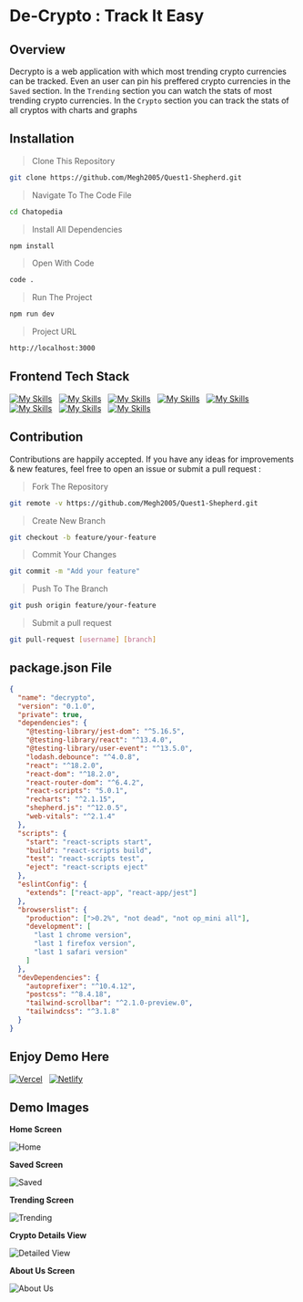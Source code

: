 # De-Crypto : Track It Easy

## Overview

Decrypto is a web application with which most trending crypto currencies can be tracked. Even an user can pin his preffered crypto currencies in the `Saved` section. In the `Trending` section you can watch the stats of most trending crypto currencies. In the `Crypto` section you can track the stats of all cryptos with charts and graphs

## Installation

> Clone This Repository

```sh
git clone https://github.com/Megh2005/Quest1-Shepherd.git
```

> Navigate To The Code File

```sh
cd Chatopedia
```

> Install All Dependencies

```sh
npm install
```

> Open With Code

```sh
code .
```

> Run The Project

```sh
npm run dev
```

> Project URL

```sh
http://localhost:3000
```

## Frontend Tech Stack

[![My Skills](https://skillicons.dev/icons?i=vscode)](https://skillicons.dev)
&nbsp;
[![My Skills](https://skillicons.dev/icons?i=css)](https://skillicons.dev)
&nbsp;
[![My Skills](https://skillicons.dev/icons?i=html)](https://skillicons.dev)
&nbsp;
[![My Skills](https://skillicons.dev/icons?i=javascript)](https://skillicons.dev)
&nbsp;
[![My Skills](https://skillicons.dev/icons?i=react)](https://skillicons.dev)
&nbsp;
[![My Skills](https://skillicons.dev/icons?i=nodejs)](https://skillicons.dev)
&nbsp;
[![My Skills](https://skillicons.dev/icons?i=git)](https://skillicons.dev)
&nbsp;
[![My Skills](https://skillicons.dev/icons?i=github)](https://skillicons.dev)
&nbsp;

## Contribution

Contributions are happily accepted. If you have any ideas for improvements & new features, feel free to open an issue or submit a pull request :

> Fork The Repository

```sh
git remote -v https://github.com/Megh2005/Quest1-Shepherd.git
```

> Create New Branch

```sh
git checkout -b feature/your-feature
```

> Commit Your Changes

```sh
git commit -m "Add your feature"
```

> Push To The Branch

```sh
git push origin feature/your-feature
```

> Submit a pull request

```sh
git pull-request [username] [branch]
```

## package.json File

```json
{
  "name": "decrypto",
  "version": "0.1.0",
  "private": true,
  "dependencies": {
    "@testing-library/jest-dom": "^5.16.5",
    "@testing-library/react": "^13.4.0",
    "@testing-library/user-event": "^13.5.0",
    "lodash.debounce": "^4.0.8",
    "react": "^18.2.0",
    "react-dom": "^18.2.0",
    "react-router-dom": "^6.4.2",
    "react-scripts": "5.0.1",
    "recharts": "^2.1.15",
    "shepherd.js": "^12.0.5",
    "web-vitals": "^2.1.4"
  },
  "scripts": {
    "start": "react-scripts start",
    "build": "react-scripts build",
    "test": "react-scripts test",
    "eject": "react-scripts eject"
  },
  "eslintConfig": {
    "extends": ["react-app", "react-app/jest"]
  },
  "browserslist": {
    "production": [">0.2%", "not dead", "not op_mini all"],
    "development": [
      "last 1 chrome version",
      "last 1 firefox version",
      "last 1 safari version"
    ]
  },
  "devDependencies": {
    "autoprefixer": "^10.4.12",
    "postcss": "^8.4.18",
    "tailwind-scrollbar": "^2.1.0-preview.0",
    "tailwindcss": "^3.1.8"
  }
}
```

## Enjoy Demo Here

[![Vercel](https://skillicons.dev/icons?i=vercel)](https://decrypto-eight.vercel.app/)
&nbsp;
[![Netlify](https://skillicons.dev/icons?i=netlify)](https://decrypto-eight.vercel.app/)
&nbsp;

## Demo Images

**Home Screen**

![Home](https://github.com/Megh2005/Raksha/assets/147889330/3978c5a4-e90d-406d-af40-18c4869830f7)
<br>

**Saved Screen**

![Saved](https://github.com/Megh2005/Raksha/assets/147889330/b2085d29-0232-496e-89e3-c88cd247b8fa)
<br>

**Trending Screen**

![Trending](https://github.com/Megh2005/Raksha/assets/147889330/ad057047-9362-457f-ba28-0e8569b50315)
<br>

**Crypto Details View**

![Detailed View](https://github.com/Megh2005/Raksha/assets/147889330/676e3752-a417-4ad0-8ce6-69cf30f24be2)
<br>

**About Us Screen**

![About Us](https://private-user-images.githubusercontent.com/147889330/335195990-d51a2b9c-bfe2-4ec2-828f-cc28dcb118ef.png?jwt=eyJhbGciOiJIUzI1NiIsInR5cCI6IkpXVCJ9.eyJpc3MiOiJnaXRodWIuY29tIiwiYXVkIjoicmF3LmdpdGh1YnVzZXJjb250ZW50LmNvbSIsImtleSI6ImtleTUiLCJleHAiOjE3MTcwNzU3MzgsIm5iZiI6MTcxNzA3NTQzOCwicGF0aCI6Ii8xNDc4ODkzMzAvMzM1MTk1OTkwLWQ1MWEyYjljLWJmZTItNGVjMi04MjhmLWNjMjhkY2IxMThlZi5wbmc_WC1BbXotQWxnb3JpdGhtPUFXUzQtSE1BQy1TSEEyNTYmWC1BbXotQ3JlZGVudGlhbD1BS0lBVkNPRFlMU0E1M1BRSzRaQSUyRjIwMjQwNTMwJTJGdXMtZWFzdC0xJTJGczMlMkZhd3M0X3JlcXVlc3QmWC1BbXotRGF0ZT0yMDI0MDUzMFQxMzIzNThaJlgtQW16LUV4cGlyZXM9MzAwJlgtQW16LVNpZ25hdHVyZT03NmNiMjkwNWZkZGIzM2Q3ZTlhZTdhYzE1MTk4MjFjMjQ1YjI0NWRjNjBhZjc0ZjBjZThmMWVjOTRmODA3YTYxJlgtQW16LVNpZ25lZEhlYWRlcnM9aG9zdCZhY3Rvcl9pZD0wJmtleV9pZD0wJnJlcG9faWQ9MCJ9.bj_hlCYq1K-TQAw85KbVtAYq5LF3eDdZ5A7YOdbsGZM)